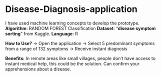 # Disease-Diagnosis-application

I have used machine learning concepts to develop the prototype.
**Algorithm**: RANDOM FOREST Classification
**Dataset**: “**disease symptom sorting**” from Kaggle.
**Language**: R

**How to Use?**
-> Open the application
-> Select 5 predominant symptoms from a range of 132 symptoms
-> Receive instant diagnosis

**Benefits:**
In remote areas like small villages, people don’t have access to instant medical help, this could be the solution.
Can confirm your apprehensions about a disease.


